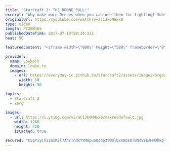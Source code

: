 ```yaml
---
title: "StarCraft 2: THE DRONE PULL!"
excerpt: "Why make more Drones when you can use them for fighting? Subscribe for more videos: http://lowko.tv/youtube More StarCraft 2 casts: https://goo.gl/5H4Xq7  In this Zerg versus Terran the Zerg player decides to pull all the workers early and make a move for his opponents base right from the start, after"
originalUrl: https://youtube.com/watch?v=aC1Jk6MHwx0
type: video
length: PT20M46S
publishedDateTime: 2017-07-18T20:34:32Z
heat: 50

featuredContent: "<iframe width=\"800\" height=\"500\" frameborder=\"0\" src=\"https://www.youtube.com/embed/aC1Jk6MHwx0\" allow=\"accelerometer; autoplay; encrypted-media; gyroscope; picture-in-picture\" allowfullscreen></iframe>"

provider:
  name: LowkoTV
  domain: lowko.tv
  images:
    - url: https://everyday-cc.github.io/starcraft2/assets/images/organizations/lowko.tv-50x50.jpg
      width: 50
      height: 50

topics:
  - StarCraft 2
  - Zerg

images:
  - url: https://i.ytimg.com/vi/aC1Jk6MHwx0/maxresdefault.jpg
    width: 1280
    height: 720
    isCached: true

secured: "C5pPxyCh23axKEl7AhsTndKYYM0puGQcdp3YWmlQxK8bsO70NsV8EJHMDhkpfvVov23EldzEEdoqLhsDVGCguS50mqcjYx1SpHjflb4aZFiudfJAp4cx3v0H5e/B5PFWysSE9Wb/f/X4C+V4iaiiUrhxfFMDw2uk/njbvzKg/I6VIvEjWgORM6YaOuiCha2Oev1kUxyhUPEJNGFV2/MnIuc27T/PSLglnC92kXYJDAE99s3AdeKY4K/KB6dtOIBDCG8lCzNYrUcOYeNepSPZ2a2hJGix17w/e+BZZ2Tfz4hyVW954KAB8DZgYqet11H/mJQ+JzGYuhaICTtgyXzvKwfK9HDr6+QR4fx5mzbfxyc+5xDrcAj3d41NqHDm9koZO6BkarfohCPgursWRDGpY8QmKRmFQdrBrla4dmAsxsA=;H+E2QakmezVwvbvXSJQo2w=="
---
```


